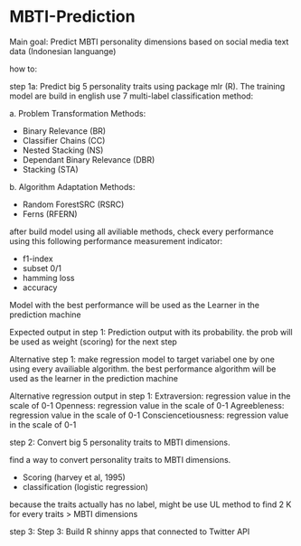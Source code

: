 # MBTI-Prediction

Main goal:
Predict MBTI personality dimensions based on social media text data (Indonesian languange)

how to:

step 1a: 
Predict big 5 personality traits using package mlr (R). The training model are build in english 
use 7 multi-label classification method:

a. Problem Transformation Methods:
- Binary Relevance (BR)
- Classifier Chains (CC)
- Nested Stacking (NS)
- Dependant Binary Relevance (DBR)
- Stacking (STA)

b. Algorithm Adaptation Methods:
- Random ForestSRC (RSRC)
- Ferns (RFERN)

after build model using all aviliable methods, check every performance using this following performance measurement indicator:
- f1-index
- subset 0/1
- hamming loss
- accuracy

Model with the best performance will be used as the Learner in the prediction machine

Expected output in step 1:
Prediction output with its probability. the prob will be used as weight (scoring) for the next step

Alternative step 1:
make regression model to target variabel one by one using every availiable algorithm. the best performance algorithm will be used as the learner in the prediction machine

Alternative regression output in step 1:
Extraversion: regression value in the scale of 0-1
Openness: regression value in the scale of 0-1
Agreebleness: regression value in the scale of 0-1
Consciencetiousness: regression value in the scale of 0-1

step 2:
Convert big 5 personality traits to MBTI dimensions.

find a way to  convert personality traits to MBTI dimensions. 
- Scoring (harvey et al, 1995)
- classification (logistic regression)

because the traits actually has no label, might be use UL method to find 2 K for every traits > MBTI dimensions

step 3:
Step 3: Build R shinny apps that connected to Twitter API



